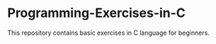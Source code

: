 # Programming-Exercises-in-C

This repository contains basic exercises in C language for beginners.
